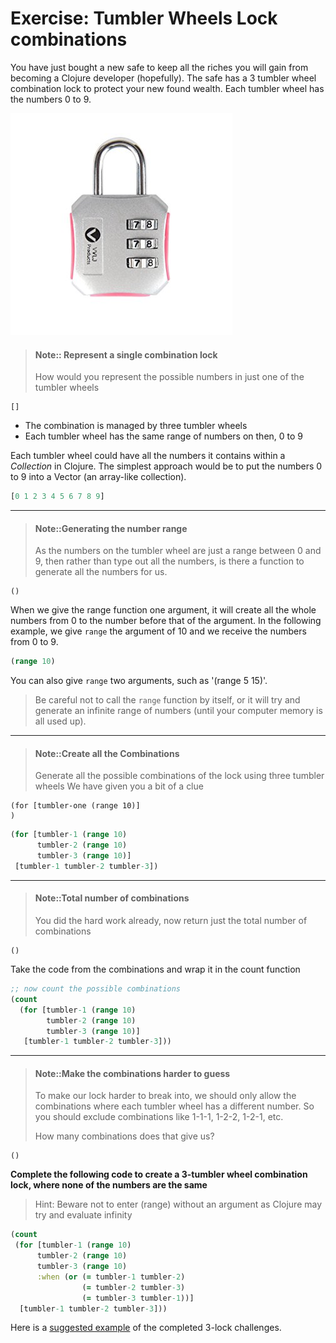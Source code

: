 # Exercise: Tumbler Wheels Lock combinations

You have just bought a new safe to keep all the riches you will gain from becoming a Clojure developer (hopefully).  The safe has a 3 tumbler wheel combination lock to protect your new found wealth.  Each tumbler wheel has the numbers 0 to 9.

![Combination locks](/images/combination-locks.jpg)


> #### Note:: Represent a single combination lock
> How would you represent the possible numbers in just one of the tumbler wheels
```eval-clojure
[]
```

<!--sec data-title="Reveal answer..." data-id="answer001" data-collapse=true ces-->

* The combination is managed by three tumbler wheels
* Each tumbler wheel has the same range of numbers on then, 0 to 9

Each tumbler wheel could have all the numbers it contains within a _Collection_ in Clojure.  The simplest approach would be to put the numbers 0 to 9 into a Vector (an array-like collection).

~~~clojure
[0 1 2 3 4 5 6 7 8 9]
~~~

<!--endsec-->

------------------------------------------

> #### Note::Generating the number range
> As the numbers on the tumbler wheel are just a range between 0 and 9, then rather than type out all the numbers, is there a function to generate all the numbers for us.
```eval-clojure
()
```

<!--sec data-title="Reveal answer..." data-id="answer002" data-collapse=true ces-->

When we give the range function one argument, it will create all the whole numbers from 0 to the number before that of the argument.  In the following example, we give `range` the argument of 10 and we receive the numbers from 0 to 9.

~~~clojure
(range 10)
~~~

You can also give `range` two arguments, such as '(range 5 15)'.

> Be careful not to call the `range` function by itself, or it will try and generate an infinite range of numbers (until your computer memory is all used up).


<!--endsec-->


------------------------------------------

> #### Note::Create all the Combinations
> Generate all the possible combinations of the lock using three tumbler wheels
> We have given you a bit of a clue
```eval-clojure
(for [tumbler-one (range 10)]
)
```

<!--sec data-title="Reveal answer..." data-id="answer003" data-collapse=true ces-->

~~~clojure
(for [tumbler-1 (range 10)
      tumbler-2 (range 10)
      tumbler-3 (range 10)]
 [tumbler-1 tumbler-2 tumbler-3])
~~~

<!--endsec-->

------------------------------------------

> #### Note::Total number of combinations
> You did the hard work already, now return just the total number of combinations
```eval-clojure
()
```

<!--sec data-title="Reveal answer..." data-id="answer004" data-collapse=true ces-->

Take the code from the combinations and wrap it in the count function

~~~clojure
;; now count the possible combinations
(count
  (for [tumbler-1 (range 10)
        tumbler-2 (range 10)
        tumbler-3 (range 10)]
   [tumbler-1 tumbler-2 tumbler-3]))
~~~

<!--endsec-->

------------------------------------------

> #### Note::Make the combinations harder to guess
> To make our lock harder to break into, we should only allow the combinations where each tumbler wheel has a different number.  So you should exclude combinations like 1-1-1, 1-2-2, 1-2-1, etc.
>
> How many combinations does that give us?
```eval-clojure
()
```

<!--sec data-title="Reveal answer..." data-id="answer005" data-collapse=true ces-->


**Complete the following code to create a 3-tumbler wheel combination lock, where none of the numbers are the same**

> Hint: Beware not to enter (range) without an argument as Clojure may try and evaluate infinity

~~~clojure
(count
 (for [tumbler-1 (range 10)
      tumbler-2 (range 10)
      tumbler-3 (range 10)
      :when (or (= tumbler-1 tumbler-2)
                (= tumbler-2 tumbler-3)
                (= tumbler-3 tumbler-1))]
  [tumbler-1 tumbler-2 tumbler-3]))
~~~

Here is a [suggested example](https://gist.github.com/ab1f8d4561cc2b8b3e51887dd2519a18) of the completed 3-lock challenges.

<!--endsec-->
